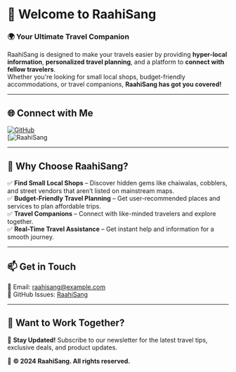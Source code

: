 # 👋 Welcome to RaahiSang  

### 🌍 Your Ultimate Travel Companion  

RaahiSang is designed to make your travels easier by providing **hyper-local information**, **personalized travel planning**, and a platform to **connect with fellow travelers**.  
Whether you're looking for small local shops, budget-friendly accommodations, or travel companions, **RaahiSang has got you covered!**  

---

## 🌐 Connect with Me  
[![GitHub](https://img.shields.io/badge/GitHub-RaahiSang-181717?style=for-the-badge&logo=github)](https://github.com/RaahiSang)  
[![RaahiSang](https://raahisang.com/)  

---

## 🚀 Why Choose RaahiSang?  

✅ **Find Small Local Shops** – Discover hidden gems like chaiwalas, cobblers, and street vendors that aren’t listed on mainstream maps.  
✅ **Budget-Friendly Travel Planning** – Get user-recommended places and services to plan affordable trips.  
✅ **Travel Companions** – Connect with like-minded travelers and explore together.  
✅ **Real-Time Travel Assistance** – Get instant help and information for a smooth journey.  

---


## 📫 Get in Touch  

📩 Email: [raahisang@example.com](mailto:raahisang@gmail.com)  
💬 GitHub Issues: [RaahiSang](https://raahisang.com/)  

---


## 📄 Want to Work Together?  

📢 **Stay Updated!** Subscribe to our newsletter for the latest travel tips, exclusive deals, and product updates.  

🔗 **© 2024 RaahiSang. All rights reserved.**  
